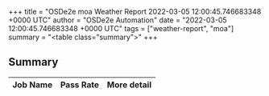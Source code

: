 +++
title = "OSDe2e moa Weather Report 2022-03-05 12:00:45.746683348 +0000 UTC"
author = "OSDe2e Automation"
date = "2022-03-05 12:00:45.746683348 +0000 UTC"
tags = ["weather-report", "moa"]
summary = "<table class=\"summary\"></table>"
+++
## Summary

| Job Name | Pass Rate | More detail |
|----------|-----------|-------------|





